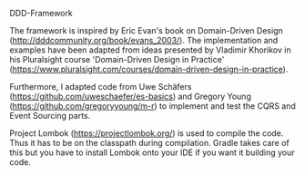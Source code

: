 DDD-Framework

The framework is inspired by Eric Evan's book on Domain-Driven Design (http://dddcommunity.org/book/evans_2003/).
The implementation and examples have been adapted from ideas presented by Vladimir Khorikov in his Pluralsight course 'Domain-Driven Design in Practice' (https://www.pluralsight.com/courses/domain-driven-design-in-practice).

Furthermore, I adapted code from Uwe Schäfers (https://github.com/uweschaefer/es-basics) and Gregory Young (https://github.com/gregoryyoung/m-r) to implement and test the CQRS and Event Sourcing parts.

Project Lombok (https://projectlombok.org/) is used to compile the code. Thus it has to be on the classpath during compilation. Gradle takes care of this but you have to install Lombok onto your IDE if you want it building your code. 